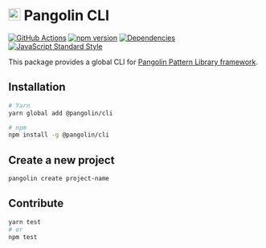 # <img alt="" src="https://cdn.jsdelivr.net/gh/pangolinjs/brand@master/icon/icon.svg" width="24"> Pangolin CLI

[![GitHub Actions][actions-image]][actions-url]
[![npm version][npm-image]][npm-url]
[![Dependencies][dependencies-image]][dependencies-url]
[![JavaScript Standard Style][standard-image]][standard-url]

This package provides a global CLI for [Pangolin Pattern Library framework](https://pangolinjs.org).


## Installation

```bash
# Yarn
yarn global add @pangolin/cli

# npm
npm install -g @pangolin/cli
```


## Create a new project

```bash
pangolin create project-name
```


## Contribute

```bash
yarn test
# or
npm test
```


[actions-image]: https://wdp9fww0r9.execute-api.us-west-2.amazonaws.com/production/badge/pangolinjs/cli?style=flat-square
[actions-url]: https://github.com/pangolinjs/cli/actions

[npm-image]: https://img.shields.io/npm/v/@pangolin/cli.svg?style=flat-square&logo=npm
[npm-url]: https://www.npmjs.com/package/@pangolin/cli

[dependencies-image]: https://img.shields.io/david/pangolinjs/cli.svg?style=flat-square
[dependencies-url]: https://www.npmjs.com/package/@pangolin/cli?activeTab=dependencies

[standard-image]: https://img.shields.io/badge/Code_Style-Standard-brightgreen.svg?style=flat-square&logo=javascript&logoColor=white
[standard-url]: https://standardjs.com
